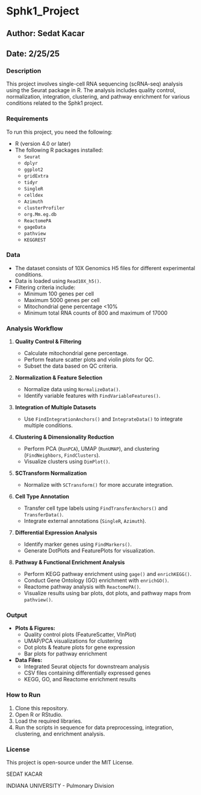 # Sphk1\_Project

## Author: Sedat Kacar

## Date: 2/25/25

### Description

This project involves single-cell RNA sequencing (scRNA-seq) analysis using the Seurat package in R. The analysis includes quality control, normalization, integration, clustering, and pathway enrichment for various conditions related to the Sphk1 project.

### Requirements

To run this project, you need the following:

- R (version 4.0 or later)
- The following R packages installed:
  - `Seurat`
  - `dplyr`
  - `ggplot2`
  - `gridExtra`
  - `tidyr`
  - `SingleR`
  - `celldex`
  - `Azimuth`
  - `clusterProfiler`
  - `org.Mm.eg.db`
  - `ReactomePA`
  - `gageData`
  - `pathview`
  - `KEGGREST`

### Data

- The dataset consists of 10X Genomics H5 files for different experimental conditions.
- Data is loaded using `Read10X_h5()`.
- Filtering criteria include:
  - Minimum 100 genes per cell
  - Maximum 5000 genes per cell
  - Mitochondrial gene percentage <10%
  - Minimum total RNA counts of 800 and maximum of 17000

### Analysis Workflow

1. **Quality Control & Filtering**

   - Calculate mitochondrial gene percentage.
   - Perform feature scatter plots and violin plots for QC.
   - Subset the data based on QC criteria.

2. **Normalization & Feature Selection**

   - Normalize data using `NormalizeData()`.
   - Identify variable features with `FindVariableFeatures()`.

3. **Integration of Multiple Datasets**

   - Use `FindIntegrationAnchors()` and `IntegrateData()` to integrate multiple conditions.

4. **Clustering & Dimensionality Reduction**

   - Perform PCA (`RunPCA`), UMAP (`RunUMAP`), and clustering (`FindNeighbors`, `FindClusters`).
   - Visualize clusters using `DimPlot()`.

5. **SCTransform Normalization**

   - Normalize with `SCTransform()` for more accurate integration.

6. **Cell Type Annotation**

   - Transfer cell type labels using `FindTransferAnchors()` and `TransferData()`.
   - Integrate external annotations (`SingleR`, `Azimuth`).

7. **Differential Expression Analysis**

   - Identify marker genes using `FindMarkers()`.
   - Generate DotPlots and FeaturePlots for visualization.

8. **Pathway & Functional Enrichment Analysis**

   - Perform KEGG pathway enrichment using `gage()` and `enrichKEGG()`.
   - Conduct Gene Ontology (GO) enrichment with `enrichGO()`.
   - Reactome pathway analysis with `ReactomePA()`.
   - Visualize results using bar plots, dot plots, and pathway maps from `pathview()`.

### Output

- **Plots & Figures:**
  - Quality control plots (FeatureScatter, VlnPlot)
  - UMAP/PCA visualizations for clustering
  - Dot plots & feature plots for gene expression
  - Bar plots for pathway enrichment
- **Data Files:**
  - Integrated Seurat objects for downstream analysis
  - CSV files containing differentially expressed genes
  - KEGG, GO, and Reactome enrichment results

### How to Run

1. Clone this repository.
2. Open R or RStudio.
3. Load the required libraries.
4. Run the scripts in sequence for data preprocessing, integration, clustering, and enrichment analysis.

### License

This project is open-source under the MIT License.

SEDAT KACAR

INDIANA UNIVERSITY - Pulmonary Division
